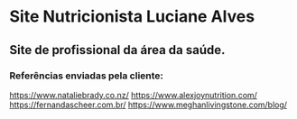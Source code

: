 # Site Nutricionista Luciane Alves
## Site de profissional da área da saúde.
### Referências enviadas pela cliente:

https://www.nataliebrady.co.nz/
https://www.alexjoynutrition.com/
https://fernandascheer.com.br/
https://www.meghanlivingstone.com/blog/

